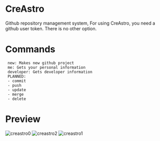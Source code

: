 # CreAstro
Github repository management system,
For using CreAstro, you need a github user token. There is no other option.

# Commands
```
 new: Makes new github project
 me: Gets your personal information
 developer: Gets developer information
 PLANNED:
 - commit
 - push
 - update
 - merge
 - delete
```

# Preview
![creastro0](https://github.com/hacimertgokhan/CreAstro/assets/64479768/f1231eff-499a-458d-baa9-7a971cb61af7)
![creastro2](https://github.com/hacimertgokhan/CreAstro/assets/64479768/1a4b1825-0ae7-49b4-b434-226f2034d426)
![creastro1](https://github.com/hacimertgokhan/CreAstro/assets/64479768/e70f319b-5047-4b19-92b4-ec20f4e1937d)
